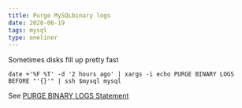 ```yaml
---
title: Purge MySQLbinary logs
date: 2020-06-19
tags: mysql
type: oneliner
---
```


Sometimes disks fill up pretty fast

```
date +'%F %T' -d '2 hours ago' | xargs -i echo PURGE BINARY LOGS BEFORE "'{}'" | ssh $mysql mysql
```

See [PURGE BINARY LOGS Statement][]

[PURGE BINARY LOGS Statement]:
	https://dev.mysql.com/doc/refman/5.6/en/purge-binary-logs.html "https://dev.mysql.com/"
